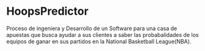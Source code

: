 # HoopsPredictor
Proceso de ingeniera y Desarrollo de un Software para una casa de apuestas que busca ayudar a sus clientes a saber las probabalidades de los equipos  de ganar en sus partidos en la National Basketball League(NBA).
